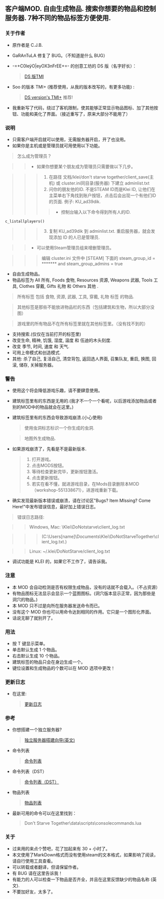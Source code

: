 ## 客户端MOD. 自由生成物品. 搜索你想要的物品和控制服务器. 7种不同的物品标签方便使用.

### 关于作者
- 原作者是 C.J.B.
- GaRAnTuLA 修复了 BUG。（不知道是什么 BUG）
- -=+C0leÿO|eyOX3nFrEE+=- 的创意工坊的 DS 版（名字好长）：

  > [DS 版TMI]( http://steamcommunity.com/sharedfiles/filedetails/?id=257781035 )

- Soo 的版本 TMI+ (推荐使用，从我的版本改写的，有更多功能) :

  > [DS version's TMI+]( http://steamcommunity.com/sharedfiles/filedetails/?id=579513934 ) 推荐!

- 我重新写了代码，绕过了客机限制，使其能够正常显示物品图标、加了其他按钮、功能和美化了界面。（接近重写了，原来大部分不能用了）

### 说明
- 只需客户端开启就可以使用，无需服务器开启，开了也没用。
- 如果你是主机或是管理员就可用使用以下功能。

> 怎么成为管理员？

>> - 如果你想要某个朋友成为管理员只需要做以下几步。

>>> 1. 在路径 文档/klei/don't starve together/client_save(主机) 或 cluster.ini同目录(服务器) 下建立 adminlist.txt
>>> 2. 问你的朋友他的ID. 不是STEAM ID而是Klei ID, 让他们在主菜单右下角找到账户按钮，点击后会出现一个有他们ID的页面. 例子: KU_ad39dik.
>>>> - 控制台输入以下命令得到所有人的ID.
 ```
c_listallplayers()
```
>>> 3. 复制 KU_ad39dik 到 adminlist.txt. 重启服务器，就会发现添加 ID 的人已是管理员.

>> - 可以使用Steam管理员组来增删管理员。

>>>编辑 cluster.ini 文件中 [STEAM] 下面的 steam_group_id = ******* and steam_group_admins = true

- 自由生成物品。
- 物品标签为 All 所有, Foods 食物, Resources 资源, Weapons 武器, Tools 工具, Clothes 穿戴, Gifts 礼物 和 Others 其他 .

 > 所有标签 包括 食物, 资源, 武器, 工具, 穿戴, 礼物 标签 的物品.

 > 其他标签是那些不能放进物品栏的东西（包括建筑和生物，所以大部分没图）

 > 游戏里的所有物品不在所有标签里就在其他标签里。（没有找不到的）

- 支持搜索.(仅仅在当前打开的标签里)
- 改变生命, 精神, 饥饿, 湿度, 温度 和 伍迪的木头刻度.
- 改变 季节, 时间, 速度 和 天气.
- 可用上帝模式和创造模式.
- 其他: 杀了自己, 复活自己, 清空背包, 返回选人界面, 召集队友, 重启, 换图, 回滚, 储存, 关掉服务器。

### 警告
- 使用这个将会降低游戏乐趣，请不要肆意使用。
- 建筑标签里有的东西是无用的.(我才不一个一个看呢，以后游戏添加物品或者别的MOD中的物品就会在这里。)
- 建筑标签里有的东西会导致游戏崩溃.(小心使用)

  > 使用虫洞标志标识一个你生成的虫洞.

  > 地图外生成物品.

- 如果游戏崩溃了，先看是不是最新版本.

  > 1. 打开游戏。
  > 2. 点击MODS按钮。
  > 3. 等待检查更新完毕，更新按钮激活。
  > 4. 点击更新按钮。
  > 5. 若实在看不懂，就进游戏目录，在Mods目录删除本MOD（workshop-551338671），进游戏重新下载。

- 确实发现最新版本错误或崩溃，请在讨论区"Bugs? Item MIssing? Come Here!"中发布错误信息，最好加上错误日志。

> 错误日志路径:

>> Windows, Mac: <Documents>\Klei\DoNotstarve\client_log.txt

>>> (C:\Users\[name]\Documents\Klei\DoNotStarveTogether\client_log.txt.)

>> Linux: ~/.klei/DoNotStarve/client_log.txt

- 调试功能是 KLEI 的，如果它不工作了，请告诉我。

### 注意
- 本 MOD 会自动检测是否有权限生成物品，没有的话就不会载入。（不占资源）
- 有物品图标无法显示会显示一个蓝图图标。(洞穴版本显示正常，因为那些是洞穴的物品。)
- 本 MOD 只不过是向所在服务器发送命令而已。
- 没有这个 MOD 你也可以用命令达到相同的作用。它只是一个图形化界面。
- 话说无聊了就别开了。

### 用法
- 按 T 键显示菜单。
- 单击默认生成 1 个物品。
- 右击默认生成 10 个物品。
- 建筑标签的物品只会在身边生成一个。
- 键位设置和生成物品的个数可以在 MOD 选项中更改！

### 更新日志
- 在这里:
  > [更新日志]( http://steamcommunity.com/sharedfiles/filedetails/changelog/551338671 )

### 参考
- 你想搭建一个独立服务器?

  > [独立服务器搭建向导(英文)]( http://forums.kleientertainment.com/forum/83-dont-starve-together-beta-dedicated-server-discussion/ )

- 命令列表

  > [命令列表]( http://dont-starve-game.wikia.com/wiki/Console/Commands )

- 命令列表（DST）

  > [命令列表（DST）]( http://dont-starve-game.wikia.com/wiki/Console/Don%27t_Starve_Together_Commands )

- 物品列表

  > [物品列表 ]( http://dont-starve-game.wikia.com/wiki/Console/Prefab_List )

- 最新可用的命令可以在这里找到：

  > Don't Starve Together\data\scripts\consolecommands.lua

### 关于
- 过来用的来点个赞吧，花了加起来有 30 + 小时了。
- 本文使用了MarkDown格式而没有使用steam的文本格式，如果影响了阅读，请自行使用工具查看。
- 可以转载或者翻译，但请保留作者。
- 有 BUG 请在这里告诉我！
- 有能力的人可以检查一下物品是否齐全，并且在这里反馈缺少的物品名称 (英文).
- 不要加好友，太多了。